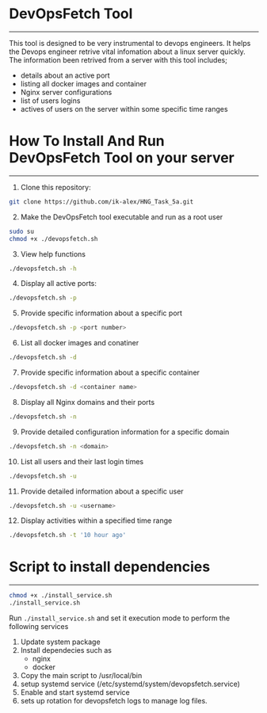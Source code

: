 # DevOpsFetch Tool
---

This tool is designed to be very instrumental to devops engineers. It helps the Devops engineer retrive vital infomation about a linux server quickly. The information been retrived from a server with this tool includes; 
- details about an active port
- listing all docker images and container
- Nginx server configurations
- list of users logins
- actives of users on the server within some specific time ranges

# How To Install And Run DevOpsFetch Tool on your server
---

1. Clone this repository:
```sh
git clone https://github.com/ik-alex/HNG_Task_5a.git
```

2. Make the DevOpsFetch tool executable and run as a root user
```sh
sudo su
chmod +x ./devopsfetch.sh
```

3. View help functions
```sh
./devopsfetch.sh -h
```

4. Display all active ports:
```sh
./devopsfetch.sh -p
```

5. Provide specific information about a specific port
```sh
./devopsfetch.sh -p <port number>
```

6. List all docker images and conatiner
```sh
./devopsfetch.sh -d
```

7. Provide specific information about a specific container
```sh
./devopsfetch.sh -d <container name>
```

8. Display all Nginx domains and their ports
```sh
./devopsfetch.sh -n
```

9. Provide detailed configuration information for a specific domain
```sh
./devopsfetch.sh -n <domain>
```

10. List all users and their last login times
```sh
./devopsfetch.sh -u
```

11. Provide detailed information about a specific user
```sh
./devopsfetch.sh -u <username>
```

12. Display activities within a specified time range
```sh
./devopsfetch.sh -t '10 hour ago'
```

# Script to install dependencies
---

```sh
chmod +x ./install_service.sh
./install_service.sh
```

Run `./install_service.sh` and set it execution mode to perform the following services

1. Update system package
2. Install dependecies such as
   - nginx
   - docker
3. Copy the main script to /usr/local/bin
4. setup systemd service (/etc/systemd/system/devopsfetch.service)
5. Enable and start systemd service
6. sets up rotation for devopsfetch logs to manage log files.































